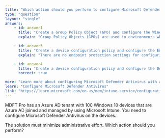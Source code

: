 ```yaml
---
title: "Which action should you perform to configure Microsoft Defender Antivirus?"
type: "question"
layout: "single"
answers:
    - id: answer1
      title: "Create a Group Policy Object (GPO) and configure the Windows Defender Antivirus settings"
      explain: "Group Policy Objects (GPOs) are used in environments where devices are managed through on-premises Active Directory (AD)."

    - id: answer3
      title: "Create a device configuration policy and configure the Endpoint protection settings"
      explain: "There are no endpoint protection settings for configuring Microsoft Defender Antivirus. Instead, you should use device restriction settings."

    - id: answer4
      title: "Create a device configuration policy and configure the Device restrictions settings"
      correct: true

more: "Learn more about configuring Microsoft Defender Antivirus with a configuration policy in Intune."
learn: "Configure Microsoft Defender Antivirus"
link: "https://learn.microsoft.com/en-us/mem/intune-service/configuration/device-restrictions-windows-10#microsoft-defender-antivirus"
---
```

MDFT Pro has an Azure AD tenant with 100 Windows 10 devices that are Azure AD joined and managed by using Microsoft Intune. You need to configure Microsoft Defender Antivirus on the devices. 

The solution must minimize administrative effort. Which action should you perform?
